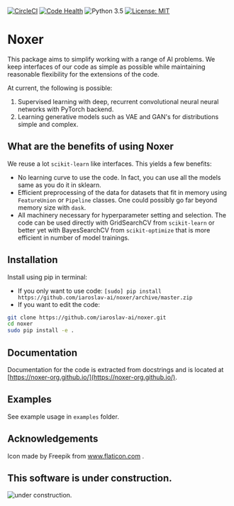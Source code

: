 [![CircleCI](https://circleci.com/gh/noxer-org/noxer.svg?style=svg)](https://circleci.com/gh/noxer-org/noxer)
[![Code Health](https://landscape.io/github/noxer-org/noxer/master/landscape.svg?style=flat)](https://landscape.io/github/noxer-org/noxer/master)
![Python 3.5](https://img.shields.io/badge/python-3.5-blue.svg)
[![License: MIT](https://img.shields.io/badge/License-MIT-yellow.svg)](https://opensource.org/licenses/MIT)

# Noxer

This package aims to simplify working with a range of AI problems. We keep
 interfaces of our code as simple as possible while maintaining reasonable flexibility 
 for the extensions of the code.

At current, the following is possible:
1. Supervised learning with deep, recurrent convolutional neural neural networks with PyTorch backend.
2. Learning generative models such as VAE and GAN's for distributions simple and complex.

## What are the benefits of using Noxer

We reuse a lot `scikit-learn` like interfaces. This yields a few benefits:
* No learning curve to use the code. In fact, you can use all the models same as you
do it in sklearn. 
* Efficient preprocessing of the data for datasets that fit in memory using `FeatureUnion`
or `Pipeline` classes. One could possibly go far beyond memory size with `dask`.
* All machinery necessary for hyperparameter setting and selection. The code can be used 
directly with GridSearchCV from `scikit-learn` or better yet with BayesSearchCV 
from `scikit-optimize` that is more efficient in number of model trainings. 

## Installation

Install using pip in terminal:

* If you only want to use code: `[sudo] pip install https://github.com/iaroslav-ai/noxer/archive/master.zip`
* If you want to edit the code:
```bash
git clone https://github.com/iaroslav-ai/noxer.git
cd noxer
sudo pip install -e .
```

## Documentation

Documentation for the code is extracted from docstrings and is 
located at [https://noxer-org.github.io/](https://noxer-org.github.io/).

## Examples

See example usage in `examples` folder. 

## Acknowledgements

Icon made by Freepik from www.flaticon.com .

## This software is under construction.

![under construction.](https://iaroslav-ai.github.io/images/under_construction.svg)
